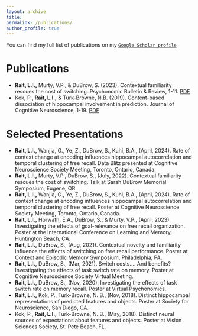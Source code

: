```yaml
---
layout: archive
title: 
permalink: /publications/
author_profile: true
---
```


<!-- Google tag (gtag.js) -->
<script async src="https://www.googletagmanager.com/gtag/js?id=G-DSE37TPFBZ"></script>
<script>
  window.dataLayer = window.dataLayer || [];
  function gtag(){dataLayer.push(arguments);}
  gtag('js', new Date());

  gtag('config', 'G-DSE37TPFBZ');
</script>

<!--{% if author.googlescholar %}
  You can also find my articles on <u><a href="{{author.googlescholar}}">my Google Scholar profile</a>.</u>
{% endif %}

{% include base_path %}

{% for post in site.publications reversed %}
  {% include archive-single.html %}
{% endfor %}-->

You can find my full list of publications on my [`Google Scholar profile`](https://scholar.google.com/citations?user=FMXN4lQAAAAJ&hl=en&oi=ao)



Publications
=======
* **Rait, L.I.,** Murty, V.P., & DuBrow, S. (2023). Contextual familiarity rescues the cost of switching. Psychonomic Bulletin & Review, 1-11. [PDF](http://lindsay-rait.github.io/files/pbr_2023.pdf)
* Kok, P., **Rait, L.I.,** & Turk-Browne, N.B. (2019). Content-based dissociation of hippocampal involvement in prediction. Journal of Cognitive Neuroscience, 1-19. [PDF](http://lindsay-rait.github.io/files/jocn_a_01509.pdf)

Selected Presentations
======
* **Rait, L.I.,** Wanjia, G., Ye, Z., DuBrow, S., Kuhl, B.A., (April, 2024). Rate of context change at encoding influences hippocampal autocorrelation and temporal clustering of free recall. Data Blitz presented at Cognitive Neuroscience Society Meeting, Toronto, Ontario, Canada. 
* **Rait, L.I.,** Murty, V.P., DuBrow, S., (July, 2022). Contextual familiarity rescues the cost of switching. Talk at Sarah DuBrow Memorial Symposium, Eugene, OR.
* **Rait, L.I.,** Wanjia, G., Ye, Z., DuBrow, S., Kuhl, B.A., (April, 2024). Rate of context change at encoding influences hippocampal autocorrelation and temporal clustering of free recall. Poster at Cognitive Neuroscience Society Meeting, Toronto, Ontario, Canada. 
* **Rait, L.I.,** Horwath, E.A., DuBrow, S., & Murty, V.P., (April, 2023). Investigating the effects of goal-relevance on free recall organization. Poster at the International Conference on Learning and Memory, Huntington Beach, CA. 
* **Rait, L.I.,** DuBrow, S., (Aug, 2021). Contextual novelty and familiarity influence the effects of switching on free recall performance. Poster at Context and Episodic Memory Symposium, Philadelphia, PA.  
* **Rait, L.I.,** DuBrow, S., (Mar, 2021). Switch costs…. And benefits? Investigating the effects of task switch rate on memory. Poster at Cognitive Neuroscience Society Virtual Meeting. 
* **Rait, L.I.,** DuBrow, S., (Nov, 2020). Investigating the effects of task switch rate on memory recall. Poster at Virtual Psychonomics. 
* **Rait, L.I.,** Kok, P., Turk-Browne, N. B., (Nov, 2018). Distinct hippocampal representations of predicted features and objects. Poster at Society for Neuroscience, San Diego, CA.
* Kok, P., **Rait, L.I.,** Turk-Browne, N. B., (May, 2018). Distinct neural sources of expectations about features and objects. Poster at Vision Sciences Society, St. Pete Beach, FL.
